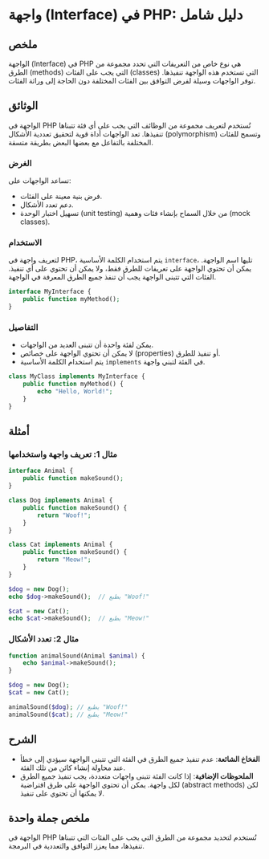 <!--
Meta Description: # واجهة (Interface) في PHP: دليل شامل ## ملخص الواجهة (Interface) في PHP هي نوع خاص من التعريفات التي تحدد مجموعة من الطرق (methods) التي يجب على الفئ...
Meta Keywords: الواجهة, على, php, التي, dog
-->

# واجهة (Interface) في PHP: دليل شامل

## ملخص
الواجهة (Interface) في PHP هي نوع خاص من التعريفات التي تحدد مجموعة من الطرق (methods) التي يجب على الفئات (classes) التي تستخدم هذه الواجهة تنفيذها. توفر الواجهات وسيلة لفرض التوافق بين الفئات المختلفة دون الحاجة إلى وراثة الفئات.

## الوثائق
الواجهة في PHP تُستخدم لتعريف مجموعة من الوظائف التي يجب على أي فئة تتبناها تنفيذها. تعد الواجهات أداة قوية لتحقيق تعددية الأشكال (polymorphism) وتسمح للفئات المختلفة بالتفاعل مع بعضها البعض بطريقة متسقة. 

### الغرض
تساعد الواجهات على:
- فرض بنية معينة على الفئات.
- دعم تعدد الأشكال.
- تسهيل اختبار الوحدة (unit testing) من خلال السماح بإنشاء فئات وهمية (mock classes).

### الاستخدام
لتعريف واجهة في PHP، يتم استخدام الكلمة الأساسية `interface`، تليها اسم الواجهة. يمكن أن تحتوي الواجهة على تعريفات للطرق فقط، ولا يمكن أن تحتوي على أي تنفيذ. الفئات التي تتبنى الواجهة يجب أن تنفذ جميع الطرق المعرفة في الواجهة.

```php
interface MyInterface {
    public function myMethod();
}
```

### التفاصيل
- يمكن لفئة واحدة أن تتبنى العديد من الواجهات.
- لا يمكن أن تحتوي الواجهة على خصائص (properties) أو تنفيذ للطرق.
- يتم استخدام الكلمة الأساسية `implements` في الفئة لتبني واجهة.

```php
class MyClass implements MyInterface {
    public function myMethod() {
        echo "Hello, World!";
    }
}
```

## أمثلة
### مثال 1: تعريف واجهة واستخدامها
```php
interface Animal {
    public function makeSound();
}

class Dog implements Animal {
    public function makeSound() {
        return "Woof!";
    }
}

class Cat implements Animal {
    public function makeSound() {
        return "Meow!";
    }
}

$dog = new Dog();
echo $dog->makeSound();  // يطبع "Woof!"

$cat = new Cat();
echo $cat->makeSound();  // يطبع "Meow!"
```

### مثال 2: تعدد الأشكال
```php
function animalSound(Animal $animal) {
    echo $animal->makeSound();
}

$dog = new Dog();
$cat = new Cat();

animalSound($dog); // يطبع "Woof!"
animalSound($cat); // يطبع "Meow!"
```

## الشرح
- **الفخاخ الشائعة**: عدم تنفيذ جميع الطرق في الفئة التي تتبنى الواجهة سيؤدي إلى خطأ عند محاولة إنشاء كائن من تلك الفئة.
- **الملحوظات الإضافية**: إذا كانت الفئة تتبنى واجهات متعددة، يجب تنفيذ جميع الطرق لكل واجهة. يمكن أن تحتوي الواجهة على طرق افتراضية (abstract methods) لكن لا يمكنها أن تحتوي على تنفيذ.

## ملخص جملة واحدة
الواجهة في PHP تُستخدم لتحديد مجموعة من الطرق التي يجب على الفئات التي تتبناها تنفيذها، مما يعزز التوافق والتعددية في البرمجة.